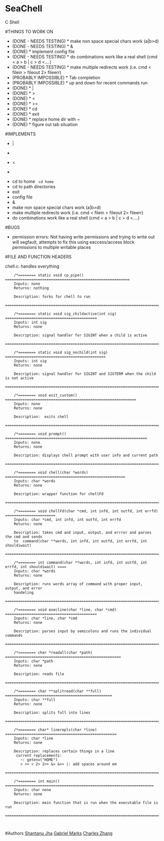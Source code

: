 # SeaChell
C Shell

#THINGS TO WORK ON


* (DONE - NEEDS TESTING) * make non space special chars work (a|b<c>>d)
* (DONE - NEEDS TESTING) * &
* (DONE) * implement config file
* (DONE - NEEDS TESTING) * do combinations work like a real shell (cmd < a > b | c > d <....)
* (DONE - NEEDS TESTING) * make multiple redirects work (i.e. cmd < filein > fileout 2> fileerr)
* (PROBABLY IMPOSSIBLE) * Tab completion
* (PROBABLY IMPOSSIBLE) * up and down for recent commands run
* (DONE) * |
* (DONE) * > 
* (DONE) * <
* (DONE) * >>
* (DONE) * cd
* (DONE) * exit
* (DONE) * replace home dir with ~
* (DONE) * figure out tab situation

#IMPLEMENTS

 * |
 * >
 * <
 * >>
 * cd to home ``` cd home``` 
 * cd to path directories
 * exit
 * config file
 * &
 * make non space special chars work (a|b<c>>d)
 * make multiple redirects work (i.e. cmd < filein > fileout 2> fileerr)
 * do combinations work like a real shell (cmd < a > b | c > d <....)

#BUGS
 * permission errors: Not having write permissions and trying to write out will segfault, attempts to fix this using eaccess/access block permissions to multiple writable places

#FILE AND FUNCTION HEADERS

chell.c: handles everything
	
```
	/*======== static void cp_pipe() =========================================================
	Inputs: none
	Returns: nothing

	Description: forks for chell to run
	========================================================================================*/

	/*======== static void sig_childactive(int sig) ==========================================
	Inputs: int sig
	Returns: none

	Description: signal handler for SIGINT when a child is active
	========================================================================================*/
	
	/*======== static void sig_nochild(int sig) ==============================================
	Inputs: int sig
	Returns: none

	Description: signal handler for SIGINT and SIGTERM when the child is not active
	========================================================================================*/
	
	/*======== void exit_custom() ============================================================
	Inputs: none
	Returns: none

	Description:  exits chell
	========================================================================================*/
	
	/*======== void prompt() =================================================================
	Inputs: none
	Returns: none

	Description: displays chell prompt with user info and current path 
	========================================================================================*/

	/*======== void chell(char *words) =======================================================
	Inputs: char *words
	Returns: none

	Description: wrapper function for chellFd
	========================================================================================*/
	
	/*======== void chellFd(char *cmd, int infd, int outfd, int errfd) =======================
	Inputs: char *cmd, int infd, int outfd, int errfd
	Returns: none

	Description: takes cmd and input, output, and errror and parses the cmd and sends
	to  command(char **words, int infd, int outfd, int errfd, int shouldiwait)
	========================================================================================*/

	/*======== int command(char **words, int infd, int outfd, int errfd, int shouldiwait) ====
	Inputs: char *words
	Returns: none

	Description: runs words array of command with proper input, output, and error
	handeling
	========================================================================================*/
	
	/*======== void execline(char *line, char *cmd) ==========================================
	Inputs: char *line, char *cmd
	Returns: none

	Description: parses input by semicolons and runs the individual commands
	========================================================================================*/
	
	/*======== char *readall(char *path) =====================================================
	Inputs: char *path
	Returns: none

	Description: reads file
	========================================================================================*/
	
	/*======== char **splitread(char **full) =================================================
	Inputs: char **full
	Returns: none

	Description: splits full into lines
	========================================================================================*/
	
	/*======== char* linerepls(char *line) ===================================================
	Inputs: char *line
	Returns: none

	Description: replaces certain things in a line
	 current replacements:
       ~: getenv("HOME")
       > >> < 2> 2>> &> &>> |: add spaces around em
	========================================================================================*/
	
	/*======== int main() ====================================================================
	Inputs: char none
	Returns: none

	Description: main function that is run when the executable file is run
	========================================================================================*/



```

#Authors
[Shantanu Jha](https://github.com/Phionx/)
[Gabriel Marks](https://github.com/71619997a)
[Charles Zhang](https://github.com/charles-ah)
